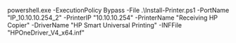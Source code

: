 powershell.exe -ExecutionPolicy Bypass -File .\Install-Printer.ps1 -PortName "IP_10.10.10.254_2" -PrinterIP "10.10.10.254" -PrinterName "Receiving HP Copier" -DriverName "HP Smart Universal Printing" -INFFile "HPOneDriver_V4_x64.inf"